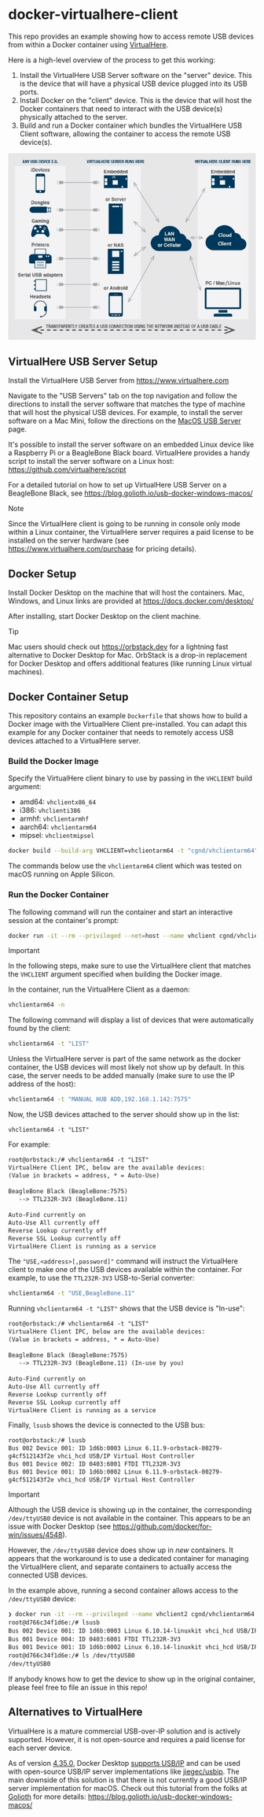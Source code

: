 # docker-virtualhere-client

This repo provides an example showing how to access remote USB devices from within a Docker container using [VirtualHere](https://www.virtualhere.com/).

Here is a high-level overview of the process to get this working:

1. Install the VirtualHere USB Server software on the "server" device. This is the device that will have a physical USB device plugged into its USB ports.
2. Install Docker on the "client" device. This is the device that will host the Docker containers that need to interact with the USB device(s) physically attached to the server.
3. Build and run a Docker container which bundles the VirtualHere USB Client software, allowing the container to access the remote USB device(s).

![VirtualHere-Diagram700](README.assets/VirtualHere-Diagram700.jpg)

## VirtualHere USB Server Setup

Install the VirtualHere USB Server from <https://www.virtualhere.com>

Navigate to the "USB Servers" tab on the top navigation and follow the directions to install the server software that matches the type of machine that will host the physical USB devices. For example, to install the server software on a Mac Mini, follow the directions on the [MacOS USB Server](https://www.virtualhere.com/osx_server_software) page.

It's possible to install the server software on an embedded Linux device like a Raspberry Pi or a BeagleBone Black board. VirtualHere provides a handy script to install the server software on a Linux host: <https://github.com/virtualhere/script>

For a detailed tutorial on how to set up VirtualHere USB Server on a BeagleBone Black, see https://blog.golioth.io/usb-docker-windows-macos/

> [!NOTE]
> Since the VirtualHere client is going to be running in console only mode within a Linux container, the VirtualHere server requires a paid license to be installed on the server hardware (see <https://www.virtualhere.com/purchase> for pricing details).

## Docker Setup

Install Docker Desktop on the machine that will host the containers. Mac, Windows, and Linux links are provided at <https://docs.docker.com/desktop/>

After installing, start Docker Desktop on the client machine.

> [!TIP]
> Mac users should check out <https://orbstack.dev> for a lightning fast alternative to Docker Desktop for Mac. OrbStack is a drop-in replacement for Docker Desktop and offers additional features (like running Linux virtual machines).

## Docker Container Setup

This repository contains an example `Dockerfile` that shows how to build a Docker image with the VirtualHere Client pre-installed. You can adapt this example for any Docker container that needs to remotely access USB devices attached to a VirtualHere server.

### Build the Docker Image

Specify the VirtualHere client binary to use by passing in the `VHCLIENT` build argument:

- amd64: `vhclientx86_64`
- i386: `vhclienti386`
- armhf: `vhclientarmhf`
- aarch64: `vhclientarm64`
- mipsel: `vhclientmipsel`

```sh
docker build --build-arg VHCLIENT=vhclientarm64 -t "cgnd/vhclientarm64" .
```

The commands below use the `vhclientarm64` client which was tested on macOS running on Apple Silicon.

### Run the Docker Container

The following command will run the container and start an interactive session at the container's prompt:

```sh
docker run -it --rm --privileged --net=host --name vhclient cgnd/vhclientarm64
```

> [!IMPORTANT]
> In the following steps, make sure to use the VirtualHere client that matches the `VHCLIENT` argument specified when building the Docker image.

In the container, run the VirtualHere Client as a daemon:

```sh
vhclientarm64 -n
```

The following command will display a list of devices that were automatically found by the client:

```sh
vhclientarm64 -t "LIST"
```

Unless the VirtualHere server is part of the same network as the docker container, the USB devices will most likely not show up by default. In this case, the server needs to be added manually (make sure to use the IP address of the host):

```sh
vhclientarm64 -t "MANUAL HUB ADD,192.168.1.142:7575"
```

Now, the USB devices attached to the server should show up in the list:

```
vhclientarm64 -t "LIST"
```

For example:

```plaintext
root@orbstack:/# vhclientarm64 -t "LIST"
VirtualHere Client IPC, below are the available devices:
(Value in brackets = address, * = Auto-Use)

BeagleBone Black (BeagleBone:7575)
   --> TTL232R-3V3 (BeagleBone.11)

Auto-Find currently on
Auto-Use All currently off
Reverse Lookup currently off
Reverse SSL Lookup currently off
VirtualHere Client is running as a service
```

The `"USE,<address>[,password]"` command will instruct the VirtualHere client to make one of the USB devices available within the container. For example, to use the `TTL232R-3V3` USB-to-Serial converter:

```sh
vhclientarm64 -t "USE,BeagleBone.11"
```

Running `vhclientarm64 -t "LIST"` shows that the USB device is "In-use":

```
root@orbstack:/# vhclientarm64 -t "LIST"
VirtualHere Client IPC, below are the available devices:
(Value in brackets = address, * = Auto-Use)

BeagleBone Black (BeagleBone:7575)
   --> TTL232R-3V3 (BeagleBone.11) (In-use by you)

Auto-Find currently on
Auto-Use All currently off
Reverse Lookup currently off
Reverse SSL Lookup currently off
VirtualHere Client is running as a service
```

Finally, `lsusb` shows the device is connected to the USB bus:

```
root@orbstack:/# lsusb
Bus 002 Device 001: ID 1d6b:0003 Linux 6.11.9-orbstack-00279-g4cf512143f2e vhci_hcd USB/IP Virtual Host Controller
Bus 001 Device 002: ID 0403:6001 FTDI TTL232R-3V3
Bus 001 Device 001: ID 1d6b:0002 Linux 6.11.9-orbstack-00279-g4cf512143f2e vhci_hcd USB/IP Virtual Host Controller
```

> [!IMPORTANT]
> Although the USB device is showing up in the container, the corresponding `/dev/ttyUSB0` device is not available in the container. This appears to be an issue with Docker Desktop (see <https://github.com/docker/for-win/issues/4548>).
>
> However, the `/dev/ttyUSB0` device does show up in *new* containers. It appears that the workaround is to use a dedicated container for managing the VirtualHere client, and separate containers to actually access the connected USB devices.
>
> In the example above, running a second container allows access to the `/dev/ttyUSB0` device:
>
> ```sh
> ❯ docker run -it --rm --privileged --name vhclient2 cgnd/vhclientarm64
> root@d766c34f1d6e:/# lsusb         
> Bus 002 Device 001: ID 1d6b:0003 Linux 6.10.14-linuxkit vhci_hcd USB/IP Virtual Host Controller
> Bus 001 Device 004: ID 0403:6001 FTDI TTL232R-3V3
> Bus 001 Device 001: ID 1d6b:0002 Linux 6.10.14-linuxkit vhci_hcd USB/IP Virtual Host Controller
> root@d766c34f1d6e:/# ls /dev/ttyUSB0
> /dev/ttyUSB0
> ```
>
> If anybody knows how to get the device to show up in the original container, please feel free to file an issue in this repo!

## Alternatives to VirtualHere

VirtualHere is a mature commercial USB-over-IP solution and is actively supported. However, it is not open-source and requires a paid license for each server device.

As of version [4.35.0](https://docs.docker.com/desktop/release-notes/#4350), Docker Desktop [supports USB/IP](https://docs.docker.com/desktop/features/usbip/) and can be used with open-source USB/IP server implementations like [jiegec/usbip]( https://github.com/jiegec/usbip). The main downside of this solution is that there is not currently a good USB/IP server implementation for macOS. Check out this tutorial from the folks at [Golioth](https://golioth.io/) for more details: https://blog.golioth.io/usb-docker-windows-macos/
